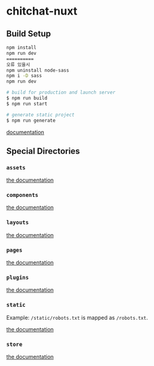 # chitchat-nuxt

## Build Setup

```bash
npm install
npm run dev
==========
오류 있을시 
npm uninstall node-sass
npm i -D sass
npm run dev 

# build for production and launch server
$ npm run build
$ npm run start

# generate static project
$ npm run generate
```

[documentation](https://nuxtjs.org)

## Special Directories

### `assets`

[the documentation](https://nuxtjs.org/docs/2.x/directory-structure/assets)

### `components`

[the documentation](https://nuxtjs.org/docs/2.x/directory-structure/components)

### `layouts`

[the documentation](https://nuxtjs.org/docs/2.x/directory-structure/layouts)


### `pages`

[the documentation](https://nuxtjs.org/docs/2.x/get-started/routing)

### `plugins`

[the documentation](https://nuxtjs.org/docs/2.x/directory-structure/plugins)

### `static`

Example: `/static/robots.txt` is mapped as `/robots.txt`.

[the documentation](https://nuxtjs.org/docs/2.x/directory-structure/static)

### `store`

[the documentation](https://nuxtjs.org/docs/2.x/directory-structure/store)
